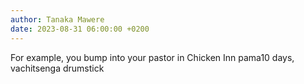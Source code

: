 ```yaml
---
author: Tanaka Mawere
date: 2023-08-31 06:00:00 +0200
---
```


For example, you bump into your pastor in Chicken Inn pama10 days, vachitsenga drumstick